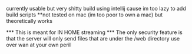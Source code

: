 currently usable but very shitty
build using intellij cause im too lazy to add build scripts
**not tested on mac (im too poor to own a mac) but theoretically works


*** This is meant for IN HOME streaming *** 
The only security feature is that the server will only send files that are under the /web directory
use over wan at your own peril
